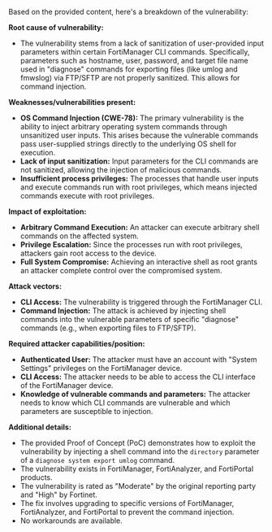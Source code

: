 Based on the provided content, here's a breakdown of the vulnerability:

**Root cause of vulnerability:**
- The vulnerability stems from a lack of sanitization of user-provided input parameters within certain FortiManager CLI commands. Specifically, parameters such as hostname, user, password, and target file name used in "diagnose" commands for exporting files (like umlog and fmwslog) via FTP/SFTP are not properly sanitized. This allows for command injection.

**Weaknesses/vulnerabilities present:**
- **OS Command Injection (CWE-78):** The primary vulnerability is the ability to inject arbitrary operating system commands through unsanitized user inputs. This arises because the vulnerable commands pass user-supplied strings directly to the underlying OS shell for execution.
- **Lack of input sanitization:** Input parameters for the CLI commands are not sanitized, allowing the injection of malicious commands.
- **Insufficient process privileges:** The processes that handle user inputs and execute commands run with root privileges, which means injected commands execute with root privileges.

**Impact of exploitation:**
- **Arbitrary Command Execution:** An attacker can execute arbitrary shell commands on the affected system.
- **Privilege Escalation:**  Since the processes run with root privileges, attackers gain root access to the device.
- **Full System Compromise:** Achieving an interactive shell as root grants an attacker complete control over the compromised system.

**Attack vectors:**
- **CLI Access:** The vulnerability is triggered through the FortiManager CLI.
- **Command Injection:** The attack is achieved by injecting shell commands into the vulnerable parameters of specific "diagnose" commands (e.g., when exporting files to FTP/SFTP).

**Required attacker capabilities/position:**
- **Authenticated User:** The attacker must have an account with "System Settings" privileges on the FortiManager device.
- **CLI Access:** The attacker needs to be able to access the CLI interface of the FortiManager device.
- **Knowledge of vulnerable commands and parameters:** The attacker needs to know which CLI commands are vulnerable and which parameters are susceptible to injection.

**Additional details:**
- The provided Proof of Concept (PoC) demonstrates how to exploit the vulnerability by injecting a shell command into the `directory` parameter of a `diagnose system export umlog` command.
- The vulnerability exists in FortiManager, FortiAnalyzer, and FortiPortal products.
- The vulnerability is rated as "Moderate" by the original reporting party and "High" by Fortinet.
- The fix involves upgrading to specific versions of FortiManager, FortiAnalyzer, and FortiPortal to prevent the command injection.
- No workarounds are available.